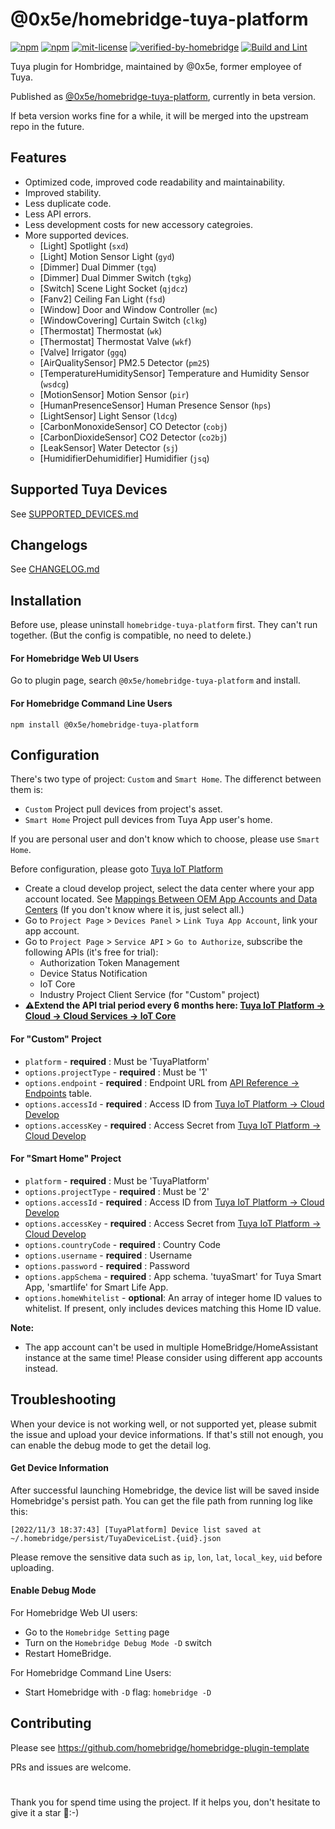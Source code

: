 # @0x5e/homebridge-tuya-platform

[![npm](https://badgen.net/npm/v/@0x5e/homebridge-tuya-platform)](https://npmjs.com/package/@0x5e/homebridge-tuya-platform)
[![npm](https://badgen.net/npm/dt/@0x5e/homebridge-tuya-platform)](https://npmjs.com/package/@0x5e/homebridge-tuya-platform)
[![mit-license](https://badgen.net/npm/license/@0x5e/homebridge-tuya-platform)](https://github.com/0x5e/homebridge-tuya-platform/blob/main/LICENSE)
[![verified-by-homebridge](https://badgen.net/badge/homebridge/verified/purple)](https://github.com/homebridge/homebridge/wiki/Verified-Plugins)
[![Build and Lint](https://github.com/0x5e/homebridge-tuya-platform/actions/workflows/build.yml/badge.svg)](https://github.com/0x5e/homebridge-tuya-platform/actions/workflows/build.yml)

Tuya plugin for Hombridge, maintained by @0x5e, former employee of Tuya.

Published as [@0x5e/homebridge-tuya-platform](https://npmjs.com/package/@0x5e/homebridge-tuya-platform), currently in beta version.

If beta version works fine for a while, it will be merged into the upstream repo in the future.

## Features

- Optimized code, improved code readability and maintainability.
- Improved stability.
- Less duplicate code.
- Less API errors.
- Less development costs for new accessory categroies.
- More supported devices.
    - [Light] Spotlight (`sxd`)
    - [Light] Motion Sensor Light (`gyd`)
    - [Dimmer] Dual Dimmer (`tgq`)
    - [Dimmer] Dual Dimmer Switch (`tgkg`)
    - [Switch] Scene Light Socket (`qjdcz`)
    - [Fanv2] Ceiling Fan Light (`fsd`)
    - [Window] Door and Window Controller (`mc`)
    - [WindowCovering] Curtain Switch (`clkg`)
    - [Thermostat] Thermostat (`wk`)
    - [Thermostat] Thermostat Valve (`wkf`)
    - [Valve] Irrigator (`ggq`)
    - [AirQualitySensor] PM2.5 Detector (`pm25`)
    - [TemperatureHumiditySensor] Temperature and Humidity Sensor (`wsdcg`)
    - [MotionSensor] Motion Sensor (`pir`)
    - [HumanPresenceSensor] Human Presence Sensor (`hps`)
    - [LightSensor] Light Sensor (`ldcg`)
    - [CarbonMonoxideSensor] CO Detector (`cobj`)
    - [CarbonDioxideSensor] CO2 Detector (`co2bj`)
    - [LeakSensor] Water Detector (`sj`)
    - [HumidifierDehumidifier] Humidifier (`jsq`)


## Supported Tuya Devices
See [SUPPORTED_DEVICES.md](./SUPPORTED_DEVICES.md)


## Changelogs
See [CHANGELOG.md](./CHANGELOG.md)


## Installation
Before use, please uninstall `homebridge-tuya-platform` first. They can't run together. (But the config is compatible, no need to delete.)

#### For Homebridge Web UI Users
Go to plugin page, search `@0x5e/homebridge-tuya-platform` and install.


#### For Homebridge Command Line Users

```
npm install @0x5e/homebridge-tuya-platform
```


## Configuration

There's two type of project: `Custom` and `Smart Home`.
The differenct between them is:
- `Custom` Project pull devices from project's asset.
- `Smart Home` Project pull devices from Tuya App user's home.

If you are personal user and don't know which to choose, please use `Smart Home`.

Before configuration, please goto [Tuya IoT Platform](https://iot.tuya.com)
- Create a cloud develop project, select the data center where your app account located. See [Mappings Between OEM App Accounts and Data Centers](https://developer.tuya.com/en/docs/iot/oem-app-data-center-distributed?id=Kafi0ku9l07qb) (If you don't know where it is, just select all.)
- Go to `Project Page` > `Devices Panel` > `Link Tuya App Account`, link your app account.
- Go to `Project Page` > `Service API` > `Go to Authorize`, subscribe the following APIs (it's free for trial):
    - Authorization Token Management
    - Device Status Notification
    - IoT Core
    - Industry Project Client Service (for "Custom" project)
- **⚠️Extend the API trial period every 6 months here: [Tuya IoT Platform -> Cloud -> Cloud Services -> IoT Core](https://iot.tuya.com/cloud/products/detail?abilityId=1442730014117204014&id=p1668587814138nv4h3n&abilityAuth=0&tab=1)**

#### For "Custom" Project

- `platform` - **required** : Must be 'TuyaPlatform'
- `options.projectType` - **required** : Must be '1'
- `options.endpoint` - **required** : Endpoint URL from [API Reference -> Endpoints](https://developer.tuya.com/en/docs/iot/api-request?id=Ka4a8uuo1j4t4#title-1-Endpoints) table.
- `options.accessId` - **required** : Access ID from [Tuya IoT Platform -> Cloud Develop](https://iot.tuya.com/cloud)
- `options.accessKey` - **required** : Access Secret from [Tuya IoT Platform -> Cloud Develop](https://iot.tuya.com/cloud)

#### For "Smart Home" Project

- `platform` - **required** : Must be 'TuyaPlatform'
- `options.projectType` - **required** : Must be '2'
- `options.accessId` - **required** : Access ID from [Tuya IoT Platform -> Cloud Develop](https://iot.tuya.com/cloud)
- `options.accessKey` - **required** : Access Secret from [Tuya IoT Platform -> Cloud Develop](https://iot.tuya.com/cloud)
- `options.countryCode` - **required** : Country Code
- `options.username` - **required** : Username
- `options.password` - **required** : Password
- `options.appSchema` - **required** : App schema. 'tuyaSmart' for Tuya Smart App, 'smartlife' for Smart Life App.
- `options.homeWhitelist` - **optional**: An array of integer home ID values to whitelist. If present, only includes devices matching this Home ID value.

**Note:**
- The app account can't be used in multiple HomeBridge/HomeAssistant instance at the same time! Please consider using different app accounts instead.


## Troubleshooting

When your device is not working well, or not supported yet, please submit the issue and upload your device informations.
If that's still not enough, you can enable the debug mode to get the detail log.

#### Get Device Information

After successful launching Homebridge, the device list will be saved inside Homebridge's persist path.
You can get the file path from running log like this:
```
[2022/11/3 18:37:43] [TuyaPlatform] Device list saved at ~/.homebridge/persist/TuyaDeviceList.{uid}.json
```

Please remove the sensitive data such as `ip`, `lon`, `lat`, `local_key`, `uid` before uploading.

#### Enable Debug Mode

For Homebridge Web UI users:
- Go to the `Homebridge Setting` page
- Turn on the `Homebridge Debug Mode -D` switch
- Restart HomeBridge.

For Homebridge Command Line Users:
- Start Homebridge with `-D` flag: `homebridge -D`


## Contributing

Please see https://github.com/homebridge/homebridge-plugin-template

PRs and issues are welcome.

# 
Thank you for spend time using the project. If it helps you, don't hesitate to give it a star 🌟:-)
